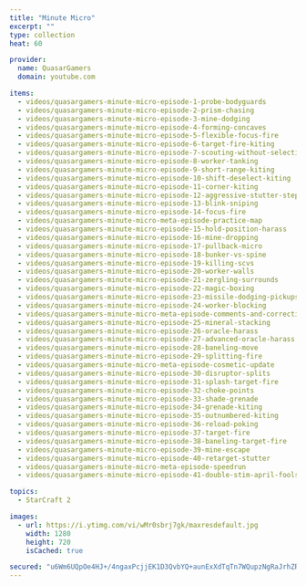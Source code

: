 ```yaml
---
title: "Minute Micro"
excerpt: ""
type: collection
heat: 60

provider:
  name: QuasarGamers
  domain: youtube.com

items:
  - videos/quasargamers-minute-micro-episode-1-probe-bodyguards
  - videos/quasargamers-minute-micro-episode-2-prism-chasing
  - videos/quasargamers-minute-micro-episode-3-mine-dodging
  - videos/quasargamers-minute-micro-episode-4-forming-concaves
  - videos/quasargamers-minute-micro-episode-5-flexible-focus-fire
  - videos/quasargamers-minute-micro-episode-6-target-fire-kiting
  - videos/quasargamers-minute-micro-episode-7-scouting-without-selection
  - videos/quasargamers-minute-micro-episode-8-worker-tanking
  - videos/quasargamers-minute-micro-episode-9-short-range-kiting
  - videos/quasargamers-minute-micro-episode-10-shift-deselect-kiting
  - videos/quasargamers-minute-micro-episode-11-corner-kiting
  - videos/quasargamers-minute-micro-episode-12-aggressive-stutter-step
  - videos/quasargamers-minute-micro-episode-13-blink-sniping
  - videos/quasargamers-minute-micro-episode-14-focus-fire
  - videos/quasargamers-minute-micro-meta-episode-practice-map
  - videos/quasargamers-minute-micro-episode-15-hold-position-harass
  - videos/quasargamers-minute-micro-episode-16-mine-dropping
  - videos/quasargamers-minute-micro-episode-17-pullback-micro
  - videos/quasargamers-minute-micro-episode-18-bunker-vs-spine
  - videos/quasargamers-minute-micro-episode-19-killing-scvs
  - videos/quasargamers-minute-micro-episode-20-worker-walls
  - videos/quasargamers-minute-micro-episode-21-zergling-surrounds
  - videos/quasargamers-minute-micro-episode-22-magic-boxing
  - videos/quasargamers-minute-micro-episode-23-missile-dodging-pickups
  - videos/quasargamers-minute-micro-episode-24-worker-blocking
  - videos/quasargamers-minute-micro-meta-episode-comments-and-corrections-1-24
  - videos/quasargamers-minute-micro-episode-25-mineral-stacking
  - videos/quasargamers-minute-micro-episode-26-oracle-harass
  - videos/quasargamers-minute-micro-episode-27-advanced-oracle-harass
  - videos/quasargamers-minute-micro-episode-28-baneling-move
  - videos/quasargamers-minute-micro-episode-29-splitting-fire
  - videos/quasargamers-minute-micro-meta-episode-cosmetic-update
  - videos/quasargamers-minute-micro-episode-30-disruptor-splits
  - videos/quasargamers-minute-micro-episode-31-splash-target-fire
  - videos/quasargamers-minute-micro-episode-32-choke-points
  - videos/quasargamers-minute-micro-episode-33-shade-grenade
  - videos/quasargamers-minute-micro-episode-34-grenade-kiting
  - videos/quasargamers-minute-micro-episode-35-outnumbered-kiting
  - videos/quasargamers-minute-micro-episode-36-reload-poking
  - videos/quasargamers-minute-micro-episode-37-target-fire
  - videos/quasargamers-minute-micro-episode-38-baneling-target-fire
  - videos/quasargamers-minute-micro-episode-39-mine-escape
  - videos/quasargamers-minute-micro-episode-40-retarget-stutter
  - videos/quasargamers-minute-micro-meta-episode-speedrun
  - videos/quasargamers-minute-micro-episode-41-double-stim-april-fools

topics:
  - StarCraft 2

images:
  - url: https://i.ytimg.com/vi/wMr0sbrj7gk/maxresdefault.jpg
    width: 1280
    height: 720
    isCached: true

secured: "u6Wm6UQpOe4HJ+/4ngaxPcjjEK1D3QvbYQ+aunExXdTqTn7WQupzNgRaJrhZRZqk8k//SV7lyUyPVXDAYf+CAcnVNHrSSb45nh8tgCMGg1/JsC7EgLSdjEZEOO2H/ZSNYmT+BCFr9eqjDCSD4UUVq7Yp4ybYmBAuNnzmw2QflFGph4ZHaT9iuWuElXs7YzFYZq3z7UQHpziUUxjxi56j9lyAJvmQgmV8zIidXmV7N4q2/5KvJRJ7cNEGIK5vXaKnABzHRlL8zQ+xzcBoKthocqSNwBQKLaH1moBNVm15ceeE98Tfsnlz7yl4/EbYwoLsB+FDPWEoQTsfJb+MfXiS/1J5BUlJZi0T1ItRox6KaI0=;+uczIck2MoVQ7Gb6Mq41hg=="
---
```


